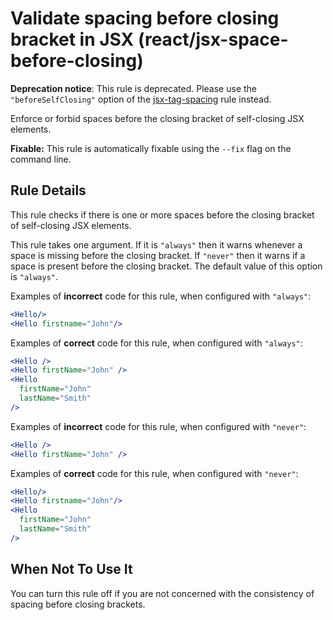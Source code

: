 # Validate spacing before closing bracket in JSX (react/jsx-space-before-closing)

**Deprecation notice**: This rule is deprecated. Please use the `"beforeSelfClosing"` option of the [jsx-tag-spacing](https://github.com/yannickcr/eslint-plugin-react/blob/master/docs/rules/jsx-tag-spacing.md) rule instead.

Enforce or forbid spaces before the closing bracket of self-closing JSX elements.

**Fixable:** This rule is automatically fixable using the `--fix` flag on the command line.

## Rule Details

This rule checks if there is one or more spaces before the closing bracket of self-closing JSX elements.

This rule takes one argument. If it is `"always"` then it warns whenever a space is missing before the closing bracket. If `"never"` then it warns if a space is present before the closing bracket. The default value of this option is `"always"`.

Examples of **incorrect** code for this rule, when configured with `"always"`:

```jsx
<Hello/>
<Hello firstname="John"/>
```

Examples of **correct** code for this rule, when configured with `"always"`:

```jsx
<Hello />
<Hello firstName="John" />
<Hello
  firstName="John"
  lastName="Smith"
/>
```

Examples of **incorrect** code for this rule, when configured with `"never"`:

```jsx
<Hello />
<Hello firstName="John" />
```

Examples of **correct** code for this rule, when configured with `"never"`:

```jsx
<Hello/>
<Hello firstname="John"/>
<Hello
  firstName="John"
  lastName="Smith"
/>
```

## When Not To Use It

You can turn this rule off if you are not concerned with the consistency of spacing before closing brackets.